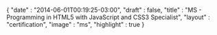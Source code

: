 {
  "date" : "2014-06-01T00:19:25-03:00",
  "draft" : false,
  "title" : "MS - Programming in HTML5 with JavaScript and CSS3 Specialist",
  "layout" : "certification",
  "image" : "ms",
  "highlight" : true
}
